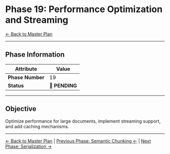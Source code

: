# Phase 19: Performance Optimization and Streaming

[← Back to Master Plan](../MasterPlan.md)

---

## Phase Information

| Attribute | Value |
|-----------|-------|
| **Phase Number** | 19 |
| **Status** | 📅 **PENDING** |

---

## Objective

Optimize performance for large documents, implement streaming support, and add caching mechanisms.

---

[← Back to Master Plan](../MasterPlan.md) | [Previous Phase: Semantic Chunking ←](Phase-18.md) | [Next Phase: Serialization →](Phase-20.md)
